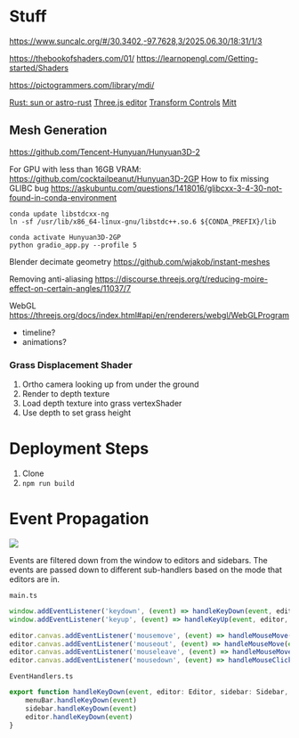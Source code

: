 # Stuff

https://www.suncalc.org/#/30.3402,-97.7628,3/2025.06.30/18:31/1/3

https://thebookofshaders.com/01/
https://learnopengl.com/Getting-started/Shaders

https://pictogrammers.com/library/mdi/

[Rust: sun or astro-rust](https://github.com/mourner/suncalc)
[Three.js editor](https://github.com/mrdoob/three.js/tree/master/editor)
[Transform Controls](https://threejs.org/docs/#examples/en/controls/TransformControls)
[Mitt](https://www.npmjs.com/package/mitt)

## Mesh Generation
https://github.com/Tencent-Hunyuan/Hunyuan3D-2

For GPU with less than 16GB VRAM:
https://github.com/cocktailpeanut/Hunyuan3D-2GP
How to fix missing GLIBC bug
https://askubuntu.com/questions/1418016/glibcxx-3-4-30-not-found-in-conda-environment
```
conda update libstdcxx-ng
ln -sf /usr/lib/x86_64-linux-gnu/libstdc++.so.6 ${CONDA_PREFIX}/lib
```

```
conda activate Hunyuan3D-2GP
python gradio_app.py --profile 5
```

Blender decimate geometry
https://github.com/wjakob/instant-meshes

Removing anti-aliasing
https://discourse.threejs.org/t/reducing-moire-effect-on-certain-angles/11037/7

WebGL
https://threejs.org/docs/index.html#api/en/renderers/webgl/WebGLProgram


- timeline?
- animations?

### Grass Displacement Shader

1. Ortho camera looking up from under the ground
2. Render to depth texture
3. Load depth texture into grass vertexShader
4. Use depth to set grass height

# Deployment Steps

1. Clone
2. `npm run build`

# Event Propagation

![](./event_propagation.drawio.png)

Events are filtered down from the window to editors and sidebars. The events are passed down to different sub-handlers based on the mode that editors are in.

`main.ts`
```typescript
window.addEventListener('keydown', (event) => handleKeyDown(event, editor, sidebar, menubar));
window.addEventListener('keyup', (event) => handleKeyUp(event, editor, sidebar, menubar));

editor.canvas.addEventListener('mousemove', (event) => handleMouseMove(event, editor));
editor.canvas.addEventListener('mouseout', (event) => handleMouseMove(event, editor));
editor.canvas.addEventListener('mouseleave', (event) => handleMouseMove(event, editor));
editor.canvas.addEventListener('mousedown', (event) => handleMouseClick(event, editor));
```

`EventHandlers.ts`
```typescript
export function handleKeyDown(event, editor: Editor, sidebar: Sidebar, menuBar: Menubar) {
    menuBar.handleKeyDown(event)
    sidebar.handleKeyDown(event)
    editor.handleKeyDown(event)
}
```